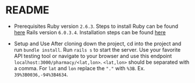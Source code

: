 # README

* Prerequisites
Ruby version `2.6.3`. Steps to install Ruby can be found [here](https://www.ruby-lang.org/en/documentation/installation/)
Rails version `6.0.3.4`. Installation steps can be found [here](https://guides.rubyonrails.org/v5.0/getting_started.html)

* Setup and Use
After cloning down the project, cd into the project and run `bundle install`.
Run `rails s` to start the server.
Use your favorite API testing tool or navigate to your browser and use this endpoint `localhost:3000/pharmacy/<lat,lon>`.
`<lat,lon>` should be separated with a comma.
For `lat` and `lon` replace the `"."` with `%3B`. Ex. `39%3B0036,-94%3B4634`.
